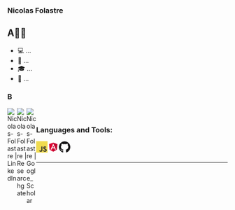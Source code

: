 ### Nicolas Folastre

## A🔬🔬
- 💻 ...
- 📅 ...
- 🎓 ...
- 💼 ...

### B

[<img align="left" alt="Nicolas-Folastre | LinkedIn" width="22px" src="https://cdn.jsdelivr.net/npm/simple-icons@v3/icons/linkedin.svg" />][linkedin]
[<img align="left" alt="Nicolas-Folastre | Researchgate" width="22px" src="https://cdn.jsdelivr.net/npm/simple-icons@v3/icons/linkedin.svg" />][Researchgate]
[<img align="left" alt="Nicolas-Folastre | Google_Scholar" width="22px" src="https://cdn.jsdelivr.net/npm/simple-icons@v3/icons/linkedin.svg" />][Google_Scholar]

<br />

### Languages and Tools:

<img align="left" alt="JavaScript" width="26px" src="https://raw.githubusercontent.com/github/explore/80688e429a7d4ef2fca1e82350fe8e3517d3494d/topics/javascript/javascript.png" />
<img align="left" alt="angular" width="26px" src="https://raw.githubusercontent.com/github/explore/80688e429a7d4ef2fca1e82350fe8e3517d3494d/topics/angular/angular.png" />
<img align="left" alt="GitHub" width="26px" src="https://raw.githubusercontent.com/github/explore/78df643247d429f6cc873026c0622819ad797942/topics/github/github.png" />

<br />
<br />

---

[linkedin]: https://www.linkedin.com/in/nicolas-folastre-224639175/
[Researchgate]: https://www.researchgate.net/profile/Nicolas-Folastre
[Google_Scholar]: https://scholar.google.com/citations?user=CJnlotkAAAAJ&hl=fr&oi=ao
